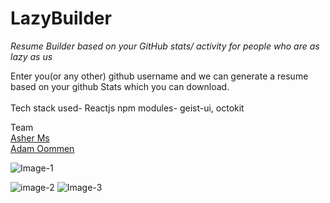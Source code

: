 # LazyBuilder
_Resume Builder based on your GitHub stats/ activity for people who are as lazy as us_
<br/>

Enter you(or any other) github username and we can generate a resume based on your github Stats which you can download.<br/> <br/>
Tech stack used- Reactjs
npm modules- geist-ui, octokit

Team <br/>
[Asher Ms](https://github.com/Asher-MS) <br/>
[Adam Oommen](https://github.com/weberstills)

![Image-1](https://pic-hoster.net/images/2021/09/04/Screenshot-17.png)

![image-2](https://pic-hoster.net/images/2021/09/04/Screenshot-18.png)
![Image-3](https://pic-hoster.net/images/2021/09/04/Screenshot-19.png)

